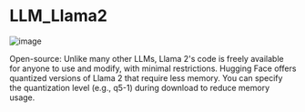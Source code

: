 # LLM_Llama2

![image](https://github.com/dikshithakalva/LLM_Llama2/assets/132540315/826a9b63-44c8-475a-98d8-718124b72db7)

Open-source: Unlike many other LLMs, Llama 2's code is freely available for anyone to use and modify, with minimal restrictions.
Hugging Face offers quantized versions of Llama 2 that require less memory. You can specify the quantization level (e.g., q5-1) during download to reduce memory usage.

